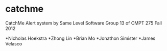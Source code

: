 catchme
=======

CatchMe Alert system by Same Level Software
Group 13 of CMPT 275 Fall 2012

*Nicholas Hoekstra
*Zhong Lin
*Brian Mo
*Jonathon Simister
*James Velasco

